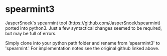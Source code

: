 # spearmint3
JasperSnoek's spearmint tool (https://github.com/JasperSnoek/spearmint) ported into python3. Just a few syntactical changes seemed to be required, but may be full of errors.

Simply clone into your python path folder and rename from 'spearmint3' to 'spearmint.' For implementation notes see the original github linked above.
